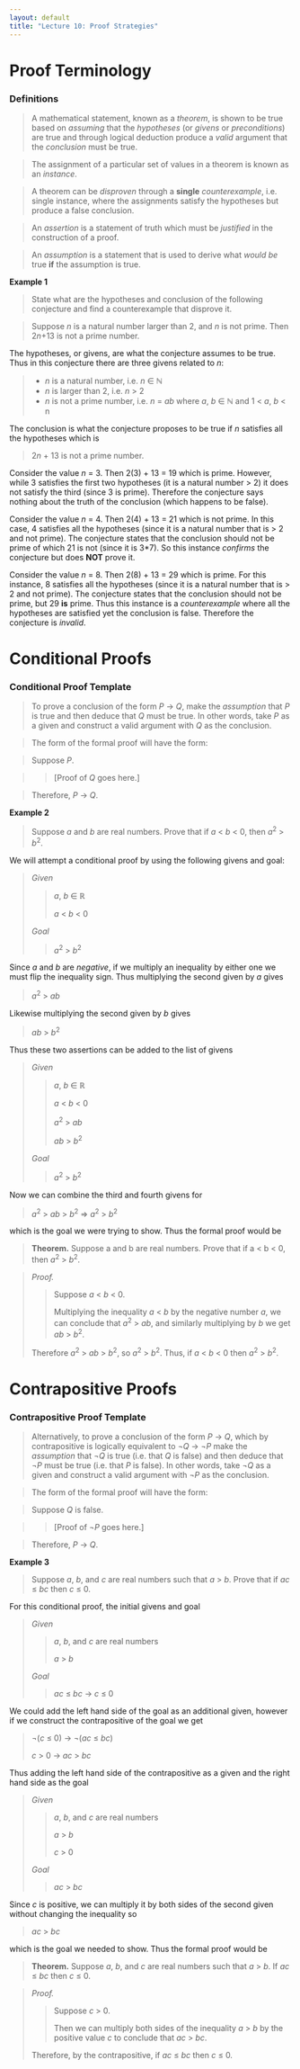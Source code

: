 ```yaml
---
layout: default
title: "Lecture 10: Proof Strategies"
---
```


Proof Terminology
=================

### **Definitions**

> A mathematical statement, known as a *theorem*, is shown to be true
> based on *assuming* that the *hypotheses* (or *givens* or
> *preconditions*) are true and through logical deduction produce a
> *valid* argument that the *conclusion* must be true.

> The assignment of a particular set of values in a theorem is known as an
> *instance*.

> A theorem can be *disproven* through a **single** *counterexample*, i.e.
> single instance, where the assignments satisfy the hypotheses but
> produce a false conclusion.

> An *assertion* is a statement of truth which must be *justified* in the
> construction of a proof.

> An *assumption* is a statement that is used to derive what *would be*
> true **if** the assumption is true.

**Example 1**

> State what are the hypotheses and conclusion of the following conjecture
> and find a counterexample that disprove it.

> Suppose *n* is a natural number larger than 2, and *n* is not prime.
> Then 2*n*+13 is not a prime number.

The hypotheses, or givens, are what the conjecture assumes to be true. Thus
in this conjecture there are three givens related to *n*:

> -   *n* is a natural number, i.e. *n* ∈ ℕ
> -   *n* is larger than 2, i.e. *n* \> 2
> -   *n* is not a prime number, i.e. *n* = *ab* where *a*, *b* ∈ ℕ and
>     1 \< *a*, *b* \< n

The conclusion is what the conjecture proposes to be true if *n* satisfies
all the hypotheses which is

> 2*n* + 13 is not a prime number.

Consider the value *n* = 3. Then 2(3) + 13 = 19 which is prime. However,
while 3 satisfies the first two hypotheses (it is a natural number \> 2)
it does not satisfy the third (since 3 is prime). Therefore the conjecture
says nothing about the truth of the conclusion (which happens to be
false).

Consider the value *n* = 4. Then 2(4) + 13 = 21 which is not prime. In
this case, 4 satisfies all the hypotheses (since it is a natural number
that is \> 2 and not prime). The conjecture states that the conclusion
should not be prime of which 21 is not (since it is 3\*7). So this
instance *confirms* the conjecture but does **NOT** prove it.

Consider the value *n* = 8. Then 2(8) + 13 = 29 which is prime. For this
instance, 8 satisfies all the hypotheses (since it is a natural number
that is \> 2 and not prime). The conjecture states that the conclusion
should not be prime, but 29 **is** prime. Thus this instance is a
*counterexample* where all the hypotheses are satisfied yet the
conclusion is false. Therefore the conjecture is *invalid*.

Conditional Proofs
==================

### **Conditional Proof Template**

> To prove a conclusion of the form *P* → *Q*, make the *assumption* that
> *P* is true and then deduce that *Q* must be true. In other words, take
> *P* as a given and construct a valid argument with *Q* as the
> conclusion.

> The form of the formal proof will have the form:

> Suppose *P*.

> > \[Proof of *Q* goes here.\]

> Therefore, *P* → *Q*.


**Example 2**

> Suppose *a* and *b* are real numbers. Prove that if *a* \< *b* \< 0,
> then *a*<sup>2</sup> \> *b*<sup>2</sup>.

We will attempt a conditional proof by using the following givens and
goal:

> *Given*
>
> > *a*, *b* ∈ ℝ
> >
> > *a* \< *b* \< 0
>
> *Goal*
>
> > *a*<sup>2</sup> \> *b*<sup>2</sup>

Since *a* and *b* are *negative*, if we multiply an inequality by either
one we must flip the inequality sign. Thus multiplying the second given
by *a* gives

> *a*<sup>2</sup> \> *ab*

Likewise multiplying the second given by *b* gives

> *ab* \> *b*<sup>2</sup>

Thus these two assertions can be added to the list of givens

> *Given*
>
> > *a*, *b* ∈ ℝ
> >
> > *a* \< *b* \< 0
> >
> > *a*<sup>2</sup> \> *ab*
> >
> > *ab* \> *b*<sup>2</sup>
>
> *Goal*
>
> > *a*<sup>2</sup> \> *b*<sup>2</sup>

Now we can combine the third and fourth givens for

> *a*<sup>2</sup> \> *ab* \> *b*<sup>2</sup> ⇒ *a*<sup>2</sup> \> *b*<sup>2</sup>

which is the goal we were trying to show. Thus the formal proof would be

> **Theorem.** Suppose a and b are real numbers. Prove that if a \< b \<
> 0, then *a*<sup>2</sup> \> *b*<sup>2</sup>.

> *Proof.* 
> > Suppose *a* \< *b* \< 0. 
> > 
> > Multiplying the inequality *a* \< *b* by the negative number *a*,
> > we can conclude that *a*<sup>2</sup> \> *ab*, and similarly
> > multiplying by *b* we get *ab* \> *b*<sup>2</sup>.
> > 
> Therefore *a*<sup>2</sup> \> *ab* \> *b*<sup>2</sup>, so *a*<sup>2</sup> \> *b*<sup>2</sup>.
> Thus, if *a* \< *b* \< 0 then *a*<sup>2</sup> \> *b*<sup>2</sup>.

Contrapositive Proofs
=====================

### **Contrapositive Proof Template**

> Alternatively, to prove a conclusion of the form *P* → *Q*, which by
> contrapositive is logically equivalent to ¬*Q* → ¬*P* make the
> *assumption* that ¬*Q* is true (i.e. that *Q* is false) and then deduce
> that ¬*P* must be true (i.e. that *P* is false). In other words, take
> ¬*Q* as a given and construct a valid argument with ¬*P* as the
> conclusion.

> The form of the formal proof will have the form:

> Suppose *Q* is false.

> > \[Proof of ¬*P* goes here.\]

> Therefore, *P* → *Q*.

**Example 3**

> Suppose *a*, *b*, and *c* are real numbers such that *a* \> *b*. Prove that if
> *ac* ≤ *bc* then *c* ≤ 0.

For this conditional proof, the initial givens and goal

> *Given*
>
> > *a*, *b*, and *c* are real numbers
> >
> > *a* \> *b*
>
> *Goal*
>
> > *ac* ≤ *bc* → *c* ≤ 0

We could add the left hand side of the goal as an additional given,
however if we construct the contrapositive of the goal we get

> ¬(*c* ≤ 0) → ¬(*ac* ≤ *bc*)
>
> *c* \> 0 → *ac* \> *bc*

Thus adding the left hand side of the contrapositive as a given and the
right hand side as the goal

> *Given*
>
> > *a*, *b*, and *c* are real numbers
> >
> > *a* \> *b*
> >
> > *c* \> 0
>
> *Goal*
>
> > *ac* \> *bc*

Since *c* is positive, we can multiply it by both sides of the second
given without changing the inequality so

> *ac* \> *bc*

which is the goal we needed to show. Thus the formal proof would be

> **Theorem.** Suppose *a*, *b*, and *c* are real numbers such that *a* \> *b*. If *ac* ≤
*bc* then *c* ≤ 0.

> *Proof.* 
> > Suppose *c* \> 0.
> > 
> > Then we can multiply both sides of the inequality *a* \> *b* 
> > by the positive value *c* to conclude that *ac* \> *bc*.
> > 
> Therefore, by the contrapositive, if *ac* ≤ *bc* then *c* ≤ 0.
